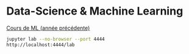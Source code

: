 # Data-Science & Machine Learning

[Cours de ML (année précédente)](https://github.com/0x14mth3n1ght/S3-Apprentissage_Automatique)


```bash
jupyter lab --no-browser --port 4444
http://localhost:4444/lab
```
